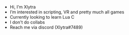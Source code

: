 - Hi, I’m Xlytra
- I’m interested in scripting, VR and pretty much all games
- Currently looking to learn Lua C
- I don't do collabs
- Reach me via discord (Xlytra#7489)

<!---
Xlytra/Xlytra is a ✨ special ✨ repository because its `README.md` (this file) appears on your GitHub profile.
You can click the Preview link to take a look at your changes.
--->
